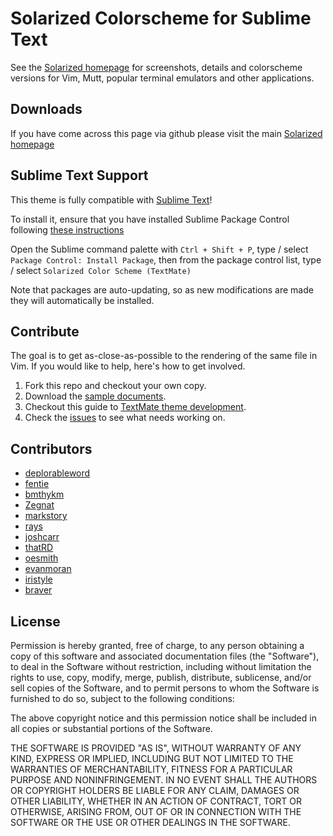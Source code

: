 Solarized Colorscheme for Sublime Text
=============================

See the [Solarized homepage](http://ethanschoonover.com/solarized) for screenshots, 
details and colorscheme versions for Vim, Mutt, popular terminal emulators and 
other applications.


Downloads
---------

If you have come across this page via github please visit the main [Solarized homepage](http://ethanschoonover.com/solarized)

[Solarized homepage]:   http://ethanschoonover.com/solarized
[Solarized repository]: https://github.com/altercation/solarized


Sublime Text Support
---------

This theme is fully compatible with [Sublime Text][Sublime]!

To install it, ensure that you have installed Sublime Package Control following [these instructions][SublimePackage]

Open the Sublime command palette with `Ctrl + Shift + P`, type / select `Package Control: Install Package`,
then from the package control list, type / select `Solarized Color Scheme (TextMate)`

Note that packages are auto-updating, so as new modifications are made they will automatically be installed.

[Sublime]: http://www.sublimetext.com/dev
[SublimePackage]: http://wbond.net/sublime_packages/package_control/installation


Contribute
---------

The goal is to get as-close-as-possible to the rendering of the same file in Vim. If you would like to help, here's how to get involved.


1. Fork this repo and checkout your own copy.
2. Download the [sample documents](https://github.com/altercation/solarized/tree/master/utils/tests). 
3. Checkout this guide to [TextMate theme development](http://manual.macromates.com/en/themes).
4. Check the [issues](https://github.com/deplorableword/textmate-solarized/issues) to see what needs working on.

Contributors
---------
* [deplorableword](https://github.com/deplorableword)
* [fentie](https://github.com/fentie)
* [bmthykm](https://github.com/bmthykm)
* [Zegnat](https://github.com/zegnat) 
* [markstory](https://github.com/markstory)
* [rays](https://github.com/rays)
* [joshcarr](https://github.com/joshcarr)
* [thatRD](https://github.com/thatRD)
* [oesmith](https://github.com/oesmith)
* [evanmoran](https://github.com/evanmoran)
* [iristyle](https://github.com/iristyle)
* [braver](https://github.com/braver)

License
-------

Permission is hereby granted, free of charge, to any person obtaining a copy
of this software and associated documentation files (the "Software"), to deal
in the Software without restriction, including without limitation the rights
to use, copy, modify, merge, publish, distribute, sublicense, and/or sell
copies of the Software, and to permit persons to whom the Software is
furnished to do so, subject to the following conditions:

The above copyright notice and this permission notice shall be included in
all copies or substantial portions of the Software.

THE SOFTWARE IS PROVIDED "AS IS", WITHOUT WARRANTY OF ANY KIND, EXPRESS OR
IMPLIED, INCLUDING BUT NOT LIMITED TO THE WARRANTIES OF MERCHANTABILITY,
FITNESS FOR A PARTICULAR PURPOSE AND NONINFRINGEMENT. IN NO EVENT SHALL THE
AUTHORS OR COPYRIGHT HOLDERS BE LIABLE FOR ANY CLAIM, DAMAGES OR OTHER
LIABILITY, WHETHER IN AN ACTION OF CONTRACT, TORT OR OTHERWISE, ARISING FROM,
OUT OF OR IN CONNECTION WITH THE SOFTWARE OR THE USE OR OTHER DEALINGS IN
THE SOFTWARE.